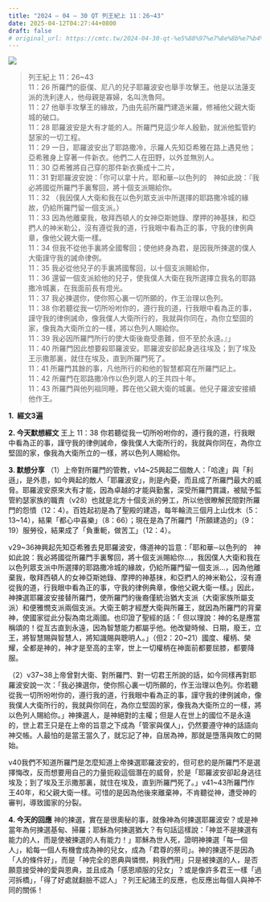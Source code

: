 ```yaml
---
title: "2024 – 04 – 30 QT 列王紀上 11：26~43"
date: 2025-04-12T04:27:44+0800
draft: false
# original_url: https://cmtc.tw/2024-04-30-qt-%e5%88%97%e7%8e%8b%e7%b4%80%e4%b8%8a-11%ef%bc%9a2643
---
```


![](/images/qt.jpg)
> 列王紀上 11：26\~43  
> 11：26 所羅門的臣僕、尼八的兒子耶羅波安也舉手攻擊王。他是以法蓮支派的洗利達人，他母親是寡婦，名叫洗魯阿。  
> 11：27 他舉手攻擊王的緣故，乃由先前所羅門建造米羅，修補他父親大衛城的破口。  
> 11：28 耶羅波安是大有才能的人。所羅門見這少年人殷勤，就派他監管約瑟家的一切工程。  
> 11：29 一日，耶羅波安出了耶路撒冷，示羅人先知亞希雅在路上遇見他；亞希雅身上穿著一件新衣。他們二人在田野，以外並無別人。  
> 11：30 亞希雅將自己穿的那件新衣撕成十二片，  
> 11：31 對耶羅波安說：「你可以拿十片。耶和華─以色列的　神如此說：『我必將國從所羅門手裏奪回，將十個支派賜給你。  
> 11：32 （我因僕人大衛和我在以色列眾支派中所選擇的耶路撒冷城的緣故，仍給所羅門留一個支派。）  
> 11：33 因為他離棄我，敬拜西頓人的女神亞斯她錄、摩押的神基抹，和亞捫人的神米勒公，沒有遵從我的道，行我眼中看為正的事，守我的律例典章，像他父親大衛一樣。  
> 11：34 但我不從他手裏將全國奪回；使他終身為君，是因我所揀選的僕人大衛謹守我的誡命律例。  
> 11：35 我必從他兒子的手裏將國奪回，以十個支派賜給你，  
> 11：36 還留一個支派給他的兒子，使我僕人大衛在我所選擇立我名的耶路撒冷城裏，在我面前長有燈光。  
> 11：37 我必揀選你，使你照心裏一切所願的，作王治理以色列。  
> 11：38 你若聽從我一切所吩咐你的，遵行我的道，行我眼中看為正的事，謹守我的律例誡命，像我僕人大衛所行的，我就與你同在，為你立堅固的家，像我為大衛所立的一樣，將以色列人賜給你。  
> 11：39 我必因所羅門所行的使大衛後裔受患難，但不至於永遠。』」  
> 11：40 所羅門因此想要殺耶羅波安。耶羅波安卻起身逃往埃及；到了埃及王示撒那裏，就住在埃及，直到所羅門死了。  
> 11：41 所羅門其餘的事，凡他所行的和他的智慧都寫在所羅門記上。  
> 11：42 所羅門在耶路撒冷作以色列眾人的王共四十年。  
> 11：43 所羅門與他列祖同睡，葬在他父親大衛的城裏。他兒子羅波安接續他作王。

**1.  經文3遍**

**2. 今天默想經文**
王上 11：38 你若聽從我一切所吩咐你的，遵行我的道，行我眼中看為正的事，謹守我的律例誡命，像我僕人大衛所行的，我就與你同在，為你立堅固的家，像我為大衛所立的一樣，將以色列人賜給你。

**3. 默想分享**
（1）上帝對所羅門的管教，v14\~25興起二個敵人：「哈達」與「利遜」，是外患，如今興起的敵人「耶羅波安」，則是內憂，而且成了所羅門最大的威脅。耶羅波安原來大有才能，因為卓越的才能與勤奮，深受所羅門賞識，被賦予監管約瑟家族的職責（v28）也就是北方十個支派的勞工，所以他很瞭解民間對所羅門的怨憤（12：4）。百姓起初是為了聖殿的建造，每年輪流三個月上山伐木（5：13\~14），結果「都心中喜樂」（8：66）；現在是為了所羅門「所願建造的」（9：19）服勞役，結果成了「負重軛，做苦工」（12：4）。

v29\~36神興起先知亞希雅去見耶羅波安，傳道神的旨意：「耶和華─以色列的　神如此說：我必將國從所羅門手裏奪回，將十個支派賜給你…，我因僕人大衛和我在以色列眾支派中所選擇的耶路撒冷城的緣故，仍給所羅門留一個支派…，因為他離棄我，敬拜西頓人的女神亞斯她錄、摩押的神基抹，和亞捫人的神米勒公，沒有遵從我的道，行我眼中看為正的事，守我的律例典章，像他父親大衛一樣。」因此，神揀選耶羅波安接替所羅門，使所羅門的後裔僅統治猶大支派（大衛家族所屬支派）和便雅憫支派兩個支派。大衛王朝才經歷大衛與所羅王，就因為所羅門的背棄神，使國家從此分裂為南北兩國。也印證了聖經的話：「 但以理說：神的名是應當稱頌的！從亙古直到永遠，因為智慧能力都屬乎他。他改變時候、日期，廢王，立王，將智慧賜與智慧人，將知識賜與聰明人。」（但2：20\~21）國度、權柄、榮耀，全都是神的，神才是至高的主宰，世上一切權柄在神面前都要屈膝，都要降服。

（2）v37\~38上帝曾對大衛、對所羅門、對一切君王所說的話，如今同樣再對耶羅波安說一次：「我必揀選你，使你照心裏一切所願的，作王治理以色列。你若聽從我一切所吩咐你的，遵行我的道，行我眼中看為正的事，謹守我的律例誡命，像我僕人大衛所行的，我就與你同在，為你立堅固的家，像我為大衛所立的一樣，將以色列人賜給你。」神揀選人，是神絕對的主權；但是人在世上的國位不是永遠的，世上君王只是在上帝的旨意之下成為「管家與僕人」，仍然要遵守神的話語向神交帳。人最怕的是當王當久了，就忘記了神，自居為神，那就是墮落與敗亡的開始。

v40我們不知道所羅門是怎麼知道上帝揀選耶羅波安的，但可悲的是所羅門不是選擇悔改，反而想要用自己的力量扼殺這個潛在的威脅，於是「耶羅波安卻起身逃往埃及；到了埃及王示撒那裏，就住在埃及，直到所羅門死了。」v41\~43所羅門作王40年，和父親大衛一樣。可惜的是因為他後來離棄神，不肯聽從神，遭受神的審判，導致國家的分裂。

**4. 今天的回應**
神的揀選，實在是很奧秘的事，就像神為何揀選耶羅波安？或是神當年為何揀選基甸、掃羅；耶穌為何揀選猶大？有句話這樣說：「神並不是揀選有能力的人，而是使被揀選的人有能力！」耶穌為世人死，證明神揀選「每一個人」，給每一個人有機會成為神的兒女，成為「君尊的祭司」。神的揀選不是因為「人的條件好」，而是「神完全的恩典與憐憫，夠我們用」只是被揀選的人，是否願意接受神的愛與恩典，並且成為「感恩順服的兒女」？或是像許多君王一樣「過河拆橋」，「得了好處就翻臉不認人」？列王紀諸王的反應，也反應出每個人與神不同的關係！
